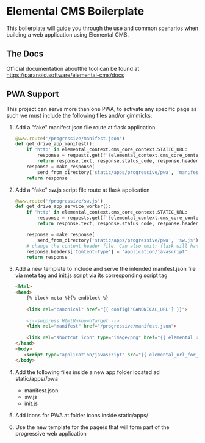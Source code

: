 # Elemental CMS Boilerplate

This boilerplate will guide you through the use and common scenarios when building a web application using Elemental CMS.

## The Docs

Official documentation aboutthe tool can be found at https://paranoid.software/elemental-cms/docs

## PWA Support

This project can serve more than one PWA, to activate any specific page as such we must include the following files and/or gimmicks:

1. Add a "fake" manifest.json file route at flask application

    ```python
    @www.route('/progressive/manifest.json')
    def get_drive_app_manifest():
        if 'http' in elemental_context.cms_core_context.STATIC_URL:
            response = requests.get(f'{elemental_context.cms_core_context.STATIC_URL}/apps/progressive/pwa/manifest.json', timeout=30)
            return response.text, response.status_code, response.headers.items()
        response = make_response(
            send_from_directory('static/apps/progressive/pwa', 'manifest.json'))
        return response
    ```

2. Add a "fake" sw.js script file route at flask application

    ```python
    @www.route('/progressive/sw.js')
    def get_drive_app_service_worker():
        if 'http' in elemental_context.cms_core_context.STATIC_URL:
            response = requests.get(f'{elemental_context.cms_core_context.STATIC_URL}/apps/progressive/pwa/sw.js', timeout=30)
            return response.text, response.status_code, response.headers.items()
    
        response = make_response(
            send_from_directory('static/apps/progressive/pwa', 'sw.js'))
        # change the content header file. Can also omit; flask will handle correctly.
        response.headers['Content-Type'] = 'application/javascript'
        return response
    ```

3. Add a new template to include and serve the intended manifest.json file via meta tag and init.js script via its corresponding script tag

   ```html
   <html>
   <head>
       {% block meta %}{% endblock %}
       
       <link rel="canonical" href="{{ config['CANONICAL_URL'] }}">
       
       <!--suppress HtmlUnknownTarget -->
       <link rel="manifest" href="/progressive/manifest.json">
       
       <link rel="shortcut icon" type="image/png" href="{{ elemental_url_for_static('shared/icons/favicon.ico') }}"/>
   </head>   
   <body>
      <script type="application/javascript" src="{{ elemental_url_for_static('apps/progressive/pwa/init.js') }}"></script>
   </body>
   ```

4. Add the following files inside a new app folder located ad static/apps/<app-name>/pwa

    - manifest.json
    - sw.js
    - init.js
    
5. Add icons for PWA at folder icons inside static/apps/<app-name>

6. Use the new template for the page/s that will form part of the progressive web application
